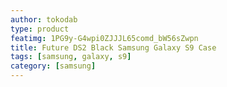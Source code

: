 ```yaml
---
author: tokodab
type: product
featimg: 1PG9y-G4wpi0ZJJJL65comd_bW56sZwpn
title: Future DS2 Black Samsung Galaxy S9 Case
tags: [samsung, galaxy, s9]
category: [samsung]
---
```

